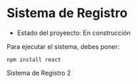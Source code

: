 <h1> Sistema de Registro </h1>

- Estado del proyeecto: En construcción

Para ejecutar el sistema, debes poner:

  ```npm install react```

Sistema de Registro 2
